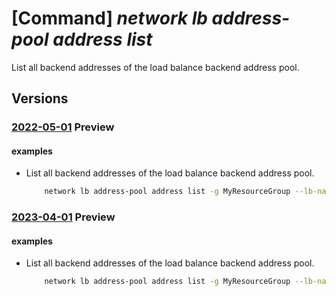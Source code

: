 # [Command] _network lb address-pool address list_

List all backend addresses of the load balance backend address pool.

## Versions

### [2022-05-01](/Resources/mgmt-plane/L3N1YnNjcmlwdGlvbnMve30vcmVzb3VyY2Vncm91cHMve30vcHJvdmlkZXJzL21pY3Jvc29mdC5uZXR3b3JrL2xvYWRiYWxhbmNlcnMve30vYmFja2VuZGFkZHJlc3Nwb29scy97fQ==/2022-05-01.xml) **Preview**

<!-- mgmt-plane /subscriptions/{}/resourcegroups/{}/providers/microsoft.network/loadbalancers/{}/backendaddresspools/{} 2022-05-01 properties.loadBalancerBackendAddresses -->

#### examples

- List all backend addresses of the load balance backend address pool.
    ```bash
        network lb address-pool address list -g MyResourceGroup --lb-name MyLb --pool-name MyAddressPool
    ```

### [2023-04-01](/Resources/mgmt-plane/L3N1YnNjcmlwdGlvbnMve30vcmVzb3VyY2Vncm91cHMve30vcHJvdmlkZXJzL21pY3Jvc29mdC5uZXR3b3JrL2xvYWRiYWxhbmNlcnMve30vYmFja2VuZGFkZHJlc3Nwb29scy97fQ==/2023-04-01.xml) **Preview**

<!-- mgmt-plane /subscriptions/{}/resourcegroups/{}/providers/microsoft.network/loadbalancers/{}/backendaddresspools/{} 2023-04-01 properties.loadBalancerBackendAddresses -->

#### examples

- List all backend addresses of the load balance backend address pool.
    ```bash
        network lb address-pool address list -g MyResourceGroup --lb-name MyLb --pool-name MyAddressPool
    ```
